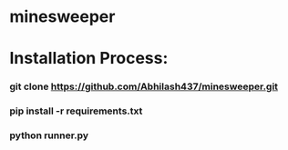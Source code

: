 # minesweeper
 
# Installation Process:

### git clone https://github.com/Abhilash437/minesweeper.git
### pip install -r requirements.txt
### python runner.py
